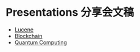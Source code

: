 # Presentations 分享会文稿

- [Lucene](https://shd101wyy.github.io/presentations/lucene.html)
- [Blockchain](https://shd101wyy.github.io/presentations/blockchain.html)
- [Quantum Computing](https://shd101wyy.github.io/presentations/qc.html)
